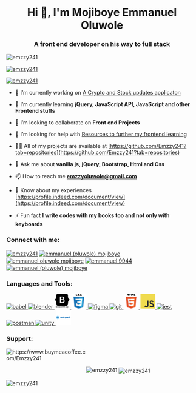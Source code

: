<h1 align="center">Hi 👋, I'm Mojiboye Emmanuel Oluwole</h1>
<h3 align="center">A front end developer on his way to full stack</h3>

<p align="left"> <img src="https://komarev.com/ghpvc/?username=emzzy241&label=Profile%20views&color=0e75b6&style=flat" alt="emzzy241" /> </p>

<p align="left"> <a href="https://github.com/ryo-ma/github-profile-trophy"><img src="https://github-profile-trophy.vercel.app/?username=emzzy241" alt="emzzy241" /></a> </p>

<p align="left"> <a href="https://twitter.com/emzzy241" target="blank"><img src="https://img.shields.io/twitter/follow/emzzy241?logo=twitter&style=for-the-badge" alt="emzzy241" /></a> </p>

- 🔭 I’m currently working on [A Crypto and Stock updates applicaton](https://github.com/Emzzy241/Yay-Crypto-Stock)

- 🌱 I’m currently learning **jQuery, JavaScript API, JavaScript and other Frontend stuffs**

- 👯 I’m looking to collaborate on **Front end Projects**

- 🤝 I’m looking for help with [Resources to further my frontend learning](https://github.com/Emzzy241/Yay-Crypto-Stock)

- 👨‍💻 All of my projects are available at [https://github.com/Emzzy241?tab=repositories](https://github.com/Emzzy241?tab=repositories)

- 💬 Ask me about **vanilla js, jQuery, Bootstrap, Html and Css**

- 📫 How to reach me **emzzyoluwole@gmail.com**

- 📄 Know about my experiences [https://profile.indeed.com/document/view](https://profile.indeed.com/document/view)

- ⚡ Fun fact **I write codes with my books too and not only with keyboards**

<h3 align="left">Connect with me:</h3>
<p align="left">
<a href="https://twitter.com/emzzy241" target="blank"><img align="center" src="https://raw.githubusercontent.com/rahuldkjain/github-profile-readme-generator/master/src/images/icons/Social/twitter.svg" alt="emzzy241" height="30" width="40" /></a>
<a href="https://linkedin.com/in/emmanuel (oluwole) mojiboye" target="blank"><img align="center" src="https://raw.githubusercontent.com/rahuldkjain/github-profile-readme-generator/master/src/images/icons/Social/linked-in-alt.svg" alt="emmanuel (oluwole) mojiboye" height="30" width="40" /></a>
<a href="https://fb.com/emmanuel oluwole mojiboye" target="blank"><img align="center" src="https://raw.githubusercontent.com/rahuldkjain/github-profile-readme-generator/master/src/images/icons/Social/facebook.svg" alt="emmanuel oluwole mojiboye" height="30" width="40" /></a>
<a href="https://instagram.com/emmanuel.9944" target="blank"><img align="center" src="https://raw.githubusercontent.com/rahuldkjain/github-profile-readme-generator/master/src/images/icons/Social/instagram.svg" alt="emmanuel.9944" height="30" width="40" /></a>
<a href="https://www.youtube.com/c/emmanuel (oluwole) mojiboye" target="blank"><img align="center" src="https://raw.githubusercontent.com/rahuldkjain/github-profile-readme-generator/master/src/images/icons/Social/youtube.svg" alt="emmanuel (oluwole) mojiboye" height="30" width="40" /></a>
</p>

<h3 align="left">Languages and Tools:</h3>
<p align="left"> <a href="https://babeljs.io/" target="_blank" rel="noreferrer"> <img src="https://www.vectorlogo.zone/logos/babeljs/babeljs-icon.svg" alt="babel" width="40" height="40"/> </a> <a href="https://www.blender.org/" target="_blank" rel="noreferrer"> <img src="https://download.blender.org/branding/community/blender_community_badge_white.svg" alt="blender" width="40" height="40"/> </a> <a href="https://getbootstrap.com" target="_blank" rel="noreferrer"> <img src="https://raw.githubusercontent.com/devicons/devicon/master/icons/bootstrap/bootstrap-plain-wordmark.svg" alt="bootstrap" width="40" height="40"/> </a> <a href="https://www.w3schools.com/css/" target="_blank" rel="noreferrer"> <img src="https://raw.githubusercontent.com/devicons/devicon/master/icons/css3/css3-original-wordmark.svg" alt="css3" width="40" height="40"/> </a> <a href="https://www.figma.com/" target="_blank" rel="noreferrer"> <img src="https://www.vectorlogo.zone/logos/figma/figma-icon.svg" alt="figma" width="40" height="40"/> </a> <a href="https://git-scm.com/" target="_blank" rel="noreferrer"> <img src="https://www.vectorlogo.zone/logos/git-scm/git-scm-icon.svg" alt="git" width="40" height="40"/> </a> <a href="https://www.w3.org/html/" target="_blank" rel="noreferrer"> <img src="https://raw.githubusercontent.com/devicons/devicon/master/icons/html5/html5-original-wordmark.svg" alt="html5" width="40" height="40"/> </a> <a href="https://developer.mozilla.org/en-US/docs/Web/JavaScript" target="_blank" rel="noreferrer"> <img src="https://raw.githubusercontent.com/devicons/devicon/master/icons/javascript/javascript-original.svg" alt="javascript" width="40" height="40"/> </a> <a href="https://jestjs.io" target="_blank" rel="noreferrer"> <img src="https://www.vectorlogo.zone/logos/jestjsio/jestjsio-icon.svg" alt="jest" width="40" height="40"/> </a> <a href="https://postman.com" target="_blank" rel="noreferrer"> <img src="https://www.vectorlogo.zone/logos/getpostman/getpostman-icon.svg" alt="postman" width="40" height="40"/> </a> <a href="https://unity.com/" target="_blank" rel="noreferrer"> <img src="https://www.vectorlogo.zone/logos/unity3d/unity3d-icon.svg" alt="unity" width="40" height="40"/> </a> <a href="https://webpack.js.org" target="_blank" rel="noreferrer"> <img src="https://raw.githubusercontent.com/devicons/devicon/d00d0969292a6569d45b06d3f350f463a0107b0d/icons/webpack/webpack-original-wordmark.svg" alt="webpack" width="40" height="40"/> </a> </p>

<h3 align="left">Support:</h3>
<p><a href="https://www.buymeacoffee.com/https://www.buymeacoffee.com/Emzzy241"> <img align="left" src="https://cdn.buymeacoffee.com/buttons/v2/default-yellow.png" height="50" width="210" alt="https://www.buymeacoffee.com/Emzzy241" /></a></p><br><br>

<p><img align="left" src="https://github-readme-stats.vercel.app/api/top-langs?username=emzzy241&show_icons=true&locale=en&layout=compact" alt="emzzy241" /></p>

<p>&nbsp;<img align="center" src="https://github-readme-stats.vercel.app/api?username=emzzy241&show_icons=true&locale=en" alt="emzzy241" /></p>

<p><img align="center" src="https://github-readme-streak-stats.herokuapp.com/?user=emzzy241&" alt="emzzy241" /></p>

